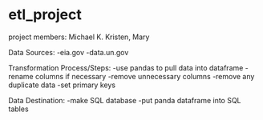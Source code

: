 # etl_project
project members: Michael K. Kristen, Mary

Data Sources:
-eia.gov
-data.un.gov



Transformation Process/Steps:
-use pandas to pull data into dataframe
-rename columns if necessary
-remove unnecessary columns
-remove any duplicate data
-set primary keys

Data Destination:
-make SQL database
-put panda dataframe into SQL tables

